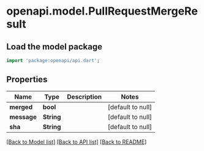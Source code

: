 # openapi.model.PullRequestMergeResult

## Load the model package
```dart
import 'package:openapi/api.dart';
```

## Properties
Name | Type | Description | Notes
------------ | ------------- | ------------- | -------------
**merged** | **bool** |  | [default to null]
**message** | **String** |  | [default to null]
**sha** | **String** |  | [default to null]

[[Back to Model list]](../README.md#documentation-for-models) [[Back to API list]](../README.md#documentation-for-api-endpoints) [[Back to README]](../README.md)


